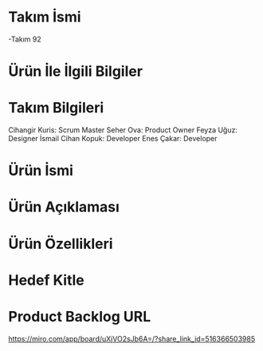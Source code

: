 # Takım İsmi
-Takım 92

# Ürün İle İlgili Bilgiler
# Takım Bilgileri

Cihangir Kuris: Scrum Master
Seher Ova: Product Owner
Feyza Uğuz: Designer
İsmail Cihan Kopuk: Developer
Enes Çakar: Developer

# Ürün İsmi

# Ürün Açıklaması

# Ürün Özellikleri

# Hedef Kitle

# Product Backlog URL

https://miro.com/app/board/uXjVO2sJb6A=/?share_link_id=516366503985
